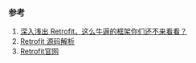 








### 参考
1. [深入浅出 Retrofit，这么牛逼的框架你们还不来看看？](http://mp.weixin.qq.com/s?__biz=MzA3NTYzODYzMg==&mid=2653577186&idx=1&sn=1a5f6369faeb22b4b68ea39f25020d28&scene=0#wechat_redirect)
2. [Retrofit 源码解析](https://github.com/android-cn/android-open-project-analysis/tree/master/tool-lib/network/retrofit)
3. [Retrofit官网](http://square.github.io/retrofit/)
